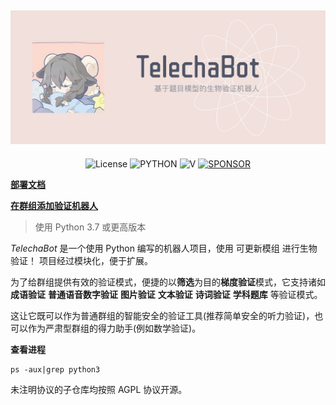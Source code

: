 ![cover](https://raw.githubusercontent.com/TelechaBot/.github/main/profile/cover.png)
-----


<p align="center">
  <img alt="License" src="https://img.shields.io/badge/LICENSE-Mit-ff69b4">
  <img src="https://img.shields.io/badge/USE-python-green" alt="PYTHON" >
  <img src="https://img.shields.io/github/v/release/TelechaBot/TelechaBot?style=plastic" alt="V" >
  <a href="https://dun.mianbaoduo.com/@Sky0717"><img src="https://img.shields.io/badge/Become-sponsor-DB94A2" alt="SPONSOR"></a>
</p>


**[部署文档](https://github.com/TelechaBot/TelechaBot/blob/main/README.md)**

**[在群组添加验证机器人](https://t.me/SmartCapthaBot?startgroup=start&admin=can_invite_users)**

>使用 Python 3.7 或更高版本

*TelechaBot* 是一个使用 Python 编写的机器人项目，使用 可更新模组 进行生物验证！ 项目经过模块化，便于扩展。

为了给群组提供有效的验证模式，便捷的以**筛选**为目的**梯度验证**模式，它支持诸如 **成语验证** **普通语音数字验证** **图片验证** **文本验证** **诗词验证** **学科题库** 等验证模式。

这让它既可以作为普通群组的智能安全的验证工具(推荐简单安全的听力验证)，也可以作为严肃型群组的得力助手(例如数学验证)。

**查看进程**

```
ps -aux|grep python3
```



<!--

**Here are some ideas to get you started:**

🙋‍♀️ A short introduction - what is your organization all about?
🌈 Contribution guidelines - how can the community get involved?
👩‍💻 Useful resources - where can the community find your docs? Is there anything else the community should know?
🍿 Fun facts - what does your team eat for breakfast?
🧙 Remember, you can do mighty things with the power of [Markdown](https://docs.github.com/github/writing-on-github/getting-started-with-writing-and-formatting-on-github/basic-writing-and-formatting-syntax)
-->

未注明协议的子仓库均按照 AGPL 协议开源。

